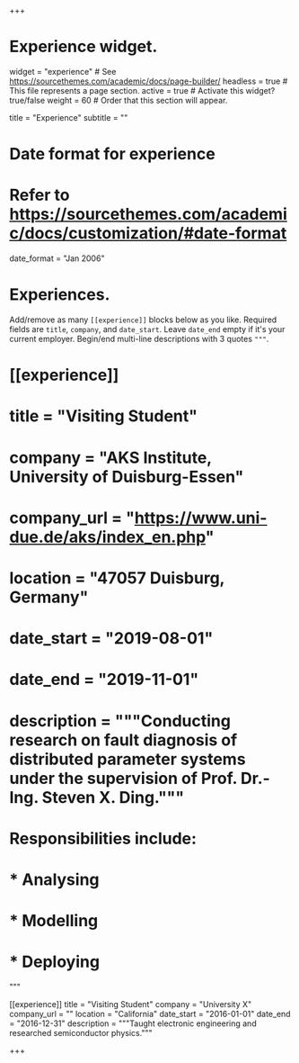 +++
# Experience widget.
widget = "experience"  # See https://sourcethemes.com/academic/docs/page-builder/
headless = true  # This file represents a page section.
active = true  # Activate this widget? true/false
weight = 60  # Order that this section will appear.

title = "Experience"
subtitle = ""

# Date format for experience
#   Refer to https://sourcethemes.com/academic/docs/customization/#date-format
date_format = "Jan 2006"

# Experiences.
   Add/remove as many `[[experience]]` blocks below as you like.
   Required fields are `title`, `company`, and `date_start`.
   Leave `date_end` empty if it's your current employer.
   Begin/end multi-line descriptions with 3 quotes `"""`.
 # [[experience]]
 # title = "Visiting Student"
 # company = "AKS Institute, University of Duisburg-Essen"
 # company_url = "https://www.uni-due.de/aks/index_en.php"
 # location = "47057 Duisburg, Germany"
 # date_start = "2019-08-01"
 # date_end = "2019-11-01"
 # description = """Conducting research on fault diagnosis of distributed parameter systems under the supervision of Prof. Dr.-Ing. Steven X. Ding."""
 #  Responsibilities include:
  
 #  * Analysing
 #  * Modelling
 #  * Deploying
  """

 [[experience]]
  title = "Visiting Student"
  company = "University X"
  company_url = ""
  location = "California"
  date_start = "2016-01-01"
  date_end = "2016-12-31"
  description = """Taught electronic engineering and researched semiconductor physics."""

+++
